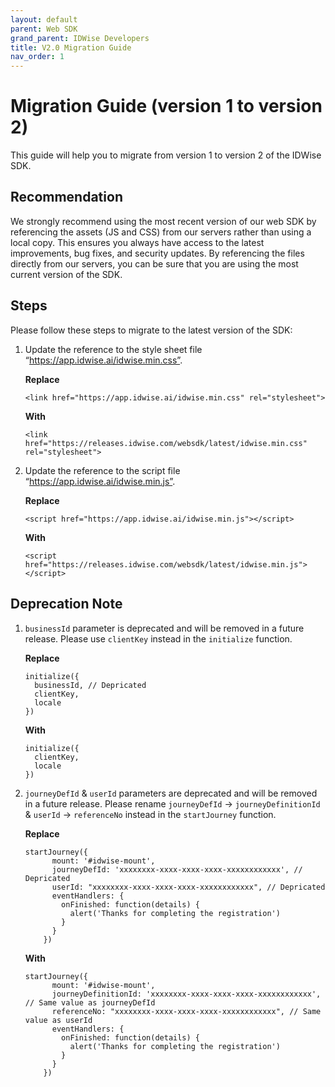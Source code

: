 ```yaml
---
layout: default
parent: Web SDK
grand_parent: IDWise Developers
title: V2.0 Migration Guide
nav_order: 1
---
```


# Migration Guide (version 1 to version 2)

This guide will help you to migrate from version 1 to version 2 of the IDWise SDK.

## Recommendation

We strongly recommend using the most recent version of our web SDK by referencing the assets (JS and CSS) from our
servers rather than using a local copy. This ensures you always have access to the latest improvements, bug fixes, and
security updates. By referencing the files directly from our servers, you can be sure that you are using the most
current version of the SDK.

## Steps

Please follow these steps to migrate to the latest version of the SDK:

1. Update the reference to the style sheet file “https://app.idwise.ai/idwise.min.css”.

   **Replace**
    ```
    <link href="https://app.idwise.ai/idwise.min.css" rel="stylesheet">
    ```

   **With**
    ```
    <link href="https://releases.idwise.com/websdk/latest/idwise.min.css" rel="stylesheet">
    ```

2. Update the reference to the script file “https://app.idwise.ai/idwise.min.js”.

   **Replace**
    ```
    <script href="https://app.idwise.ai/idwise.min.js"></script>
    ```

   **With**
    ```
    <script href="https://releases.idwise.com/websdk/latest/idwise.min.js"></script>
    ```

## Deprecation Note

1. `businessId` parameter is deprecated and will be removed in a future release. Please use `clientKey` instead in
   the `initialize` function.

   **Replace**
    ```
    initialize({
      businessId, // Depricated
      clientKey,
      locale
   })
    ```

   **With**
    ```
    initialize({
      clientKey,
      locale
   })
    ```

2. `journeyDefId` & `userId` parameters are deprecated and will be removed in a future release. Please rename `journeyDefId` -> `journeyDefinitionId` & `userId` -> `referenceNo` instead in the
   `startJourney` function.

   **Replace**
    ```
    startJourney({
          mount: '#idwise-mount',
          journeyDefId: 'xxxxxxxx-xxxx-xxxx-xxxx-xxxxxxxxxxxx', // Depricated
          userId: "xxxxxxxx-xxxx-xxxx-xxxx-xxxxxxxxxxxx", // Depricated
          eventHandlers: {
            onFinished: function(details) {
              alert('Thanks for completing the registration')
            }
          }
        })
    ```

   **With**
    ```
    startJourney({
          mount: '#idwise-mount',
          journeyDefinitionId: 'xxxxxxxx-xxxx-xxxx-xxxx-xxxxxxxxxxxx', // Same value as journeyDefId
          referenceNo: "xxxxxxxx-xxxx-xxxx-xxxx-xxxxxxxxxxxx", // Same value as userId
          eventHandlers: {
            onFinished: function(details) {
              alert('Thanks for completing the registration')
            }
          }
        })
    ```
